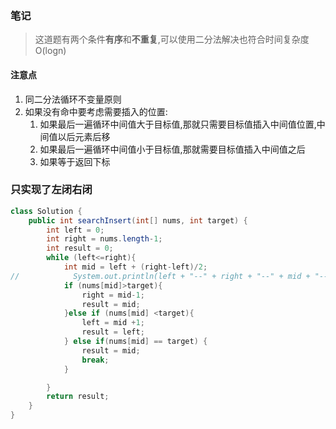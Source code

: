 ### 笔记
> 这道题有两个条件**有序**和**不重复**,可以使用二分法解决也符合时间复杂度O(logn)

#### 注意点
1. 同二分法循环不变量原则
2. 如果没有命中要考虑需要插入的位置:
   1. 如果最后一遍循环中间值大于目标值,那就只需要目标值插入中间值位置,中间值以后元素后移
   2. 如果最后一遍循环中间值小于目标值,那就需要目标值插入中间值之后
   3. 如果等于返回下标

### 只实现了左闭右闭

```java
class Solution {
    public int searchInsert(int[] nums, int target) {
        int left = 0;
        int right = nums.length-1;
        int result = 0;
        while (left<=right){
            int mid = left + (right-left)/2;
//            System.out.println(left + "--" + right + "--" + mid + "--" + result );
            if (nums[mid]>target){
                right = mid-1;
                result = mid;
            }else if (nums[mid] <target){
                left = mid +1;
                result = left;
            } else if(nums[mid] == target) {
                result = mid;
                break;
            }

        }
        return result;
    }
}

```